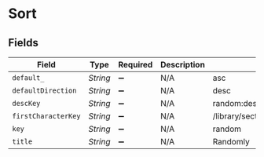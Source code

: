 # Sort


## Fields

| Field                              | Type                               | Required                           | Description                        | Example                            |
| ---------------------------------- | ---------------------------------- | ---------------------------------- | ---------------------------------- | ---------------------------------- |
| `default_`                         | *String*                           | :heavy_minus_sign:                 | N/A                                | asc                                |
| `defaultDirection`                 | *String*                           | :heavy_minus_sign:                 | N/A                                | desc                               |
| `descKey`                          | *String*                           | :heavy_minus_sign:                 | N/A                                | random:desc                        |
| `firstCharacterKey`                | *String*                           | :heavy_minus_sign:                 | N/A                                | /library/sections/1/firstCharacter |
| `key`                              | *String*                           | :heavy_minus_sign:                 | N/A                                | random                             |
| `title`                            | *String*                           | :heavy_minus_sign:                 | N/A                                | Randomly                           |